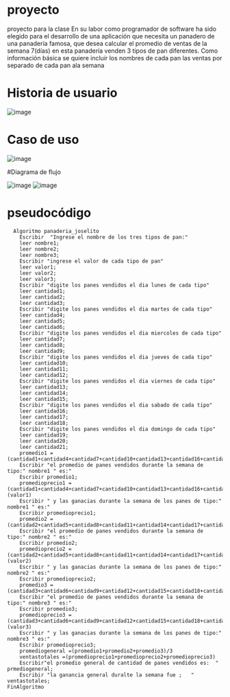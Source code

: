 # proyecto
proyecto para la clase 
En su labor como programador de software ha sido elegido para el desarrollo de una aplicación que necesita un panadero de una panadería famosa, que desea calcular el promedio de ventas de la semana 7(días) en esta panadería venden 3 tipos de pan diferentes. Como información básica se quiere incluir los nombres de cada pan las ventas por separado de cada pan ala semana
# Historia de usuario
![image](https://github.com/darknaran/proyecto/assets/112526473/b839c640-3056-4697-8f21-eacce2e8f87b)

# Caso de uso
![image](https://github.com/darknaran/proyecto/assets/112526473/89effa73-7e96-4688-a346-b38cc3553892)

#Diagrama de flujo

![image](https://github.com/darknaran/proyecto/assets/112526473/24c0f205-1b3c-46ef-aa50-5525bc4483d4)
![image](https://github.com/darknaran/proyecto/assets/112526473/b1545c60-6b21-4813-ab4d-c4498ca64a41)

# pseudocódigo

	  Algoritmo panaderia_joselito
		Escribir  "Ingrese el nombre de los tres tipos de pan:"
		leer nombre1;
		leer nombre2;
		leer nombre3;
		Escribir "ingrese el valor de cada tipo de pan"
		leer valor1;
		leer valor2;
		leer valor3;
		Escribir "digite los panes vendidos el dia lunes de cada tipo"
		leer cantidad1;
		leer cantidad2;
		leer cantidad3;
		Escribir "digite los panes vendidos el dia martes de cada tipo"
		leer cantidad4;
		leer cantidad5;
		leer cantidad6;
		Escribir "digite los panes vendidos el dia miercoles de cada tipo"
		leer cantidad7;
		leer cantidad8;
		leer cantidad9;
		Escribir "digite los panes vendidos el dia jueves de cada tipo"
		leer cantidad10;
		leer cantidad11;
		leer cantidad12;
		Escribir "digite los panes vendidos el dia viernes de cada tipo"
		leer cantidad13;
		leer cantidad14;
		leer cantidad15;
		Escribir "digite los panes vendidos el dia sabado de cada tipo"
		leer cantidad16;
		leer cantidad17;
		leer cantidad18;
		Escribir "digite los panes vendidos el dia domingo de cada tipo"
		leer cantidad19;
		leer cantidad20;
		leer cantidad21;
		promedio1 = (cantidad1+cantidad4+cantidad7+cantidad10+cantidad13+cantidad16+cantidad19)/7
		Escribir "el promedio de panes vendidos durante la semana de tipo:" nombre1 " es:"
		Escribir promedio1;
		promedioprecio1 =(cantidad1+cantidad4+cantidad7+cantidad10+cantidad13+cantidad16+cantidad19)*(valor1)
		Escribir " y las ganacias durante la semana de los panes de tipo:" nombre1 " es:" 
		Escribir promedioprecio1;
		promedio2 = (cantidad2+cantidad5+cantidad8+cantidad11+cantidad14+cantidad17+cantidad20)/7
		Escribir "el promedio de panes vendidos durante la semana de tipo:" nombre2 " es:"
		Escribir promedio2;
		promedioprecio2 =(cantidad2+cantidad5+cantidad8+cantidad11+cantidad14+cantidad17+cantidad20)*(valor2)
		Escribir " y las ganacias durante la semana de los panes de tipo:" nombre2 " es:" 
		Escribir promedioprecio2;
		promedio3 = (cantidad3+cantidad6+cantidad9+cantidad12+cantidad15+cantidad18+cantidad21)/7
		Escribir "el promedio de panes vendidos durante la semana de tipo:" nombre3 " es:"
		Escribir promedio3;
		promedioprecio3 =(cantidad3+cantidad6+cantidad9+cantidad12+cantidad15+cantidad18+cantidad21)*(valor3)
		Escribir " y las ganacias durante la semana de los panes de tipo:" nombre3 " es:" 
		Escribir promedioprecio3;
		promediogeneral =(promedio1+promedio2+promedio3)/3
		ventastotales =(promedioprecio1+promedioprecio2+promedioprecio3)
		Escribir"el promedio general de cantidad de panes vendidos es:	" prmediogeneral;
		Escribir "la ganancia general duralte la semana fue	;	" ventastotales;
	FinAlgoritmo
 
